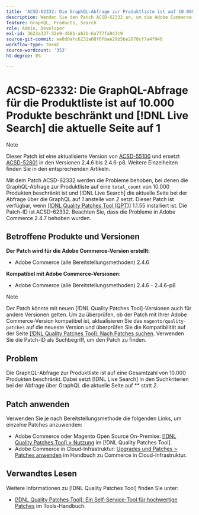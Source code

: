 ```yaml
---
title: 'ACSD-62332: Die GraphQL-Abfrage zur Produktliste ist auf 10.000 Produkte beschränkt und  [!DNL Live Search]  die aktuelle Seite auf 1'
description: Wenden Sie den Patch ACSD-62332 an, um die Adobe Commerce-Probleme zu beheben, bei denen die GraphQL-Abfrage zur Produktliste auf eine Gesamtzahl von 10.000 Produkten beschränkt ist und  [!DNL Live Search] die aktuelle Seite bei der Abfrage über GraphQL auf *1* statt auf Seite *2* setzt.
feature: GraphQL, Products, Search
role: Admin, Developer
exl-id: 3623a337-32e9-468b-a82b-6a7f7fa943c9
source-git-commit: ee0d0afc6231a08f0fbae29b5be2078cf7a4f940
workflow-type: tm+mt
source-wordcount: '353'
ht-degree: 0%

---
```


# ACSD-62332: Die GraphQL-Abfrage für die Produktliste ist auf 10.000 Produkte beschränkt und [!DNL Live Search] die aktuelle Seite auf 1

>[!NOTE]
>
>Dieser Patch ist eine aktualisierte Version von [ACSD-55100](/help/tools/quality-patches-tool/patches-available-in-qpt/v1-1-46/acsd-55100-graphql-does-not-return-products-beyond-10k-in-the-search-results.md) und ersetzt [ACSD-52801](/help/tools/quality-patches-tool/patches-available-in-qpt/v1-1-40/acsd-52801-graphql-product-filter-query-not-showing-partial-match-results.md) in den Versionen 2.4.6 bis 2.4.6-p8. Weitere Einzelheiten finden Sie in den entsprechenden Artikeln.

Mit dem Patch ACSD-62332 werden die Probleme behoben, bei denen die GraphQL-Abfrage zur Produktliste auf eine `total_count` von 10.000 Produkten beschränkt ist und [!DNL Live Search] die aktuelle Seite bei der Abfrage über die GraphQL auf *1* anstelle von *2* setzt. Dieser Patch ist verfügbar, wenn [[!DNL Quality Patches Tool (QPT)]](/help/tools/quality-patches-tool/quality-patches-tool-to-self-serve-quality-patches.md) 1.1.55 installiert ist. Die Patch-ID ist ACSD-62332. Beachten Sie, dass die Probleme in Adobe Commerce 2.4.7 behoben wurden.

## Betroffene Produkte und Versionen

**Der Patch wird für die Adobe Commerce-Version erstellt:**

* Adobe Commerce (alle Bereitstellungsmethoden) 2.4.6

**Kompatibel mit Adobe Commerce-Versionen:**

* Adobe Commerce (alle Bereitstellungsmethoden) 2.4.6 - 2.4.6-p8

>[!NOTE]
>
>Der Patch könnte mit neuen [!DNL Quality Patches Tool]-Versionen auch für andere Versionen gelten. Um zu überprüfen, ob der Patch mit Ihrer Adobe Commerce-Version kompatibel ist, aktualisieren Sie das `magento/quality-patches` auf die neueste Version und überprüfen Sie die Kompatibilität auf der Seite [[!DNL Quality Patches Tool]: Nach Patches suchen](https://experienceleague.adobe.com/tools/commerce-quality-patches/index.html). Verwenden Sie die Patch-ID als Suchbegriff, um den Patch zu finden.

## Problem

Die GraphQL-Abfrage zur Produktliste ist auf eine Gesamtzahl von 10.000 Produkten beschränkt. Dabei setzt [!DNL Live Search] in den Suchkriterien bei der Abfrage über GraphQL die aktuelle Seite auf ** statt *2*.

## Patch anwenden

Verwenden Sie je nach Bereitstellungsmethode die folgenden Links, um einzelne Patches anzuwenden:

* Adobe Commerce oder Magento Open Source On-Premise: [[!DNL Quality Patches Tool] > Nutzung](/help/tools/quality-patches-tool/usage.md) im [!DNL Quality Patches Tool].
* Adobe Commerce in Cloud-Infrastruktur: [Upgrades und Patches > Patches anwenden](https://experienceleague.adobe.com/docs/commerce-cloud-service/user-guide/develop/upgrade/apply-patches.html) im Handbuch zu Commerce in Cloud-Infrastruktur.


## Verwandtes Lesen

Weitere Informationen zu [!DNL Quality Patches Tool] finden Sie unter:

* [[!DNL Quality Patches Tool]: Ein Self-Service-Tool für hochwertige Patches](/help/tools/quality-patches-tool/quality-patches-tool-to-self-serve-quality-patches.md) im Tools-Handbuch.
